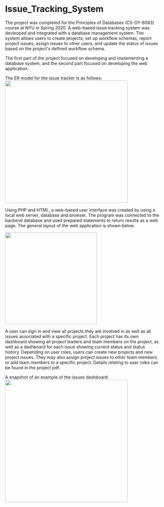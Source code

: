 # Issue_Tracking_System

The project was completed for the Principles of Databases (CS-GY-6083) course at NYU in Spring 2020. A web-based issue tracking system was devleoped and integrated with a database management system. The system allows users to create projects, set up workflow schemas, report project issues, assign issues to other users, and update the status of issues based on the project's defined workflow schema. 

The first part of the project focused on developing and implementing a database system, and the second part focused on developing the web application.

The ER model for the issue tracker is as follows:
<img height = "400" src="https://github.com/akuz91/Issue_Tracking_System/blob/master/ER_model.png" />

Using PHP and HTML, a web-based user interface was created by using a local web server, database and browser. The program was connected to the backend database and used prepared statements to return results as a web page. The general layout of the web application is shown below.

<img height="300" src="https://github.com/akuz91/Issue_Tracking_System/blob/master/web_app_layout.png" />

A user can sign in and view all projects they are involved in as well as all issues associated with a specific project. Each project has its own dashboard showing all project leaders and team members on the project, as well as a dashboard for each issue showing current status and status history. Depending on user roles, users can create new projects and new project issues. They may also assign project issues to other team members or add team members to a specific project. Details relating to user roles can be found in the project pdf.

A snapshot of an example of the issues dashboard:
<img height="400" src="https://github.com/akuz91/Issue_Tracking_System/blob/master/issues_page.png" />

